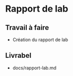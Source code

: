 # Rapport de lab

## Travail à faire 

- Création du rapport de lab

## Livrabel 

- docs/rapport-lab.md
